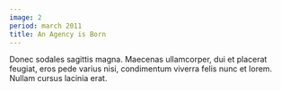 ```yaml
---
image: 2
period: march 2011
title: An Agency is Born
---
```

Donec sodales sagittis magna. Maecenas ullamcorper, dui et placerat feugiat, eros pede varius nisi, condimentum viverra felis nunc et lorem. Nullam cursus lacinia erat.
